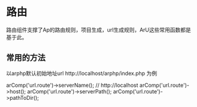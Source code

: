 # 路由

路由组件支撑了Ap的路由规则，项目生成，url生成规则，ArU这些常用函数都是基于此。


## 常用的方法
以arphp默认初始地址url http://localhost/arphp/index.php 为例

arComp('url.route')->serverName();  // http://localhost
arComp('url.route')->host();
arComp('url.route')->serverPath();
arComp('url.route')->pathToDir();